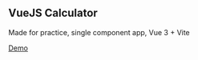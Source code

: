 ## VueJS Calculator

Made for practice, single component app, Vue 3 + Vite

[Demo](https://spiritius.net/demo/vuejs-calc/)
